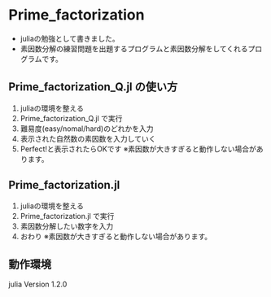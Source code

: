 # Prime_factorization
- juliaの勉強として書きました。
- 素因数分解の練習問題を出題するプログラムと素因数分解をしてくれるプログラムです。

## Prime_factorization_Q.jl の使い方
1. juliaの環境を整える
2. Prime_factorization_Q.jl で実行
3. 難易度(easy/nomal/hard)のどれかを入力
4. 表示された自然数の素因数を入力していく
5. Perfect!と表示されたらOKです
※素因数が大きすぎると動作しない場合があります。

## Prime_factorization.jl
1. juliaの環境を整える
2. Prime_factorization.jl で実行
3. 素因数分解したい数字を入力
4. おわり
※素因数が大きすぎると動作しない場合があります。

## 動作環境
julia Version 1.2.0
